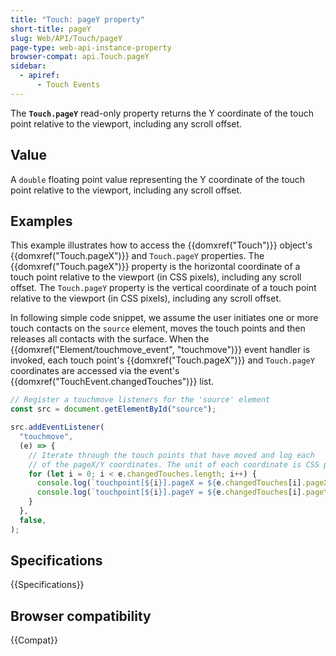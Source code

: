 ```yaml
---
title: "Touch: pageY property"
short-title: pageY
slug: Web/API/Touch/pageY
page-type: web-api-instance-property
browser-compat: api.Touch.pageY
sidebar:
  - apiref:
      - Touch Events
---
```


The **`Touch.pageY`** read-only property returns the Y
coordinate of the touch point relative to the viewport, including any scroll offset.

## Value

A `double` floating point value representing the Y coordinate of the touch point
relative to the viewport, including any scroll offset.

## Examples

This example illustrates how to access the {{domxref("Touch")}} object's
{{domxref("Touch.pageX")}} and `Touch.pageY` properties. The
{{domxref("Touch.pageX")}} property is the horizontal coordinate of a touch point
relative to the viewport (in CSS pixels), including any scroll offset. The
`Touch.pageY` property is the vertical coordinate of a touch point relative
to the viewport (in CSS pixels), including any scroll offset.

In following simple code snippet, we assume the user initiates one or more touch
contacts on the `source` element, moves the touch points and then releases
all contacts with the surface. When the {{domxref("Element/touchmove_event", "touchmove")}} event handler is invoked,
each touch point's {{domxref("Touch.pageX")}} and `Touch.pageY` coordinates
are accessed via the event's {{domxref("TouchEvent.changedTouches")}} list.

```js
// Register a touchmove listeners for the 'source' element
const src = document.getElementById("source");

src.addEventListener(
  "touchmove",
  (e) => {
    // Iterate through the touch points that have moved and log each
    // of the pageX/Y coordinates. The unit of each coordinate is CSS pixels.
    for (let i = 0; i < e.changedTouches.length; i++) {
      console.log(`touchpoint[${i}].pageX = ${e.changedTouches[i].pageX}`);
      console.log(`touchpoint[${i}].pageY = ${e.changedTouches[i].pageY}`);
    }
  },
  false,
);
```

## Specifications

{{Specifications}}

## Browser compatibility

{{Compat}}
